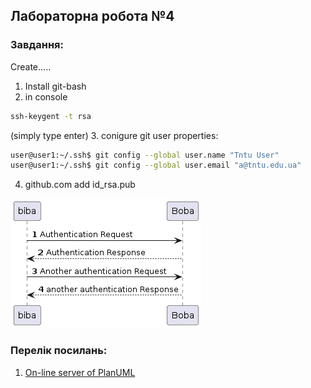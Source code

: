 ## Лабораторна робота №4

### Завдання:
Create.....


1. Install git-bash
2. in console
```bash
ssh-keygent -t rsa
```
(simply type enter)
3. conigure git user properties:
```bash
user@user1:~/.ssh$ git config --global user.name "Tntu User"
user@user1:~/.ssh$ git config --global user.email "a@tntu.edu.ua"
```
4. github.com add id_rsa.pub


![img.png](img.png)

### Перелік посилань:
1. [On-line server of PlanUML](https://www.plantuml.com/plantuml/uml/SyfFKj2rKt3CoKnELR1Io4ZDoSa70000)